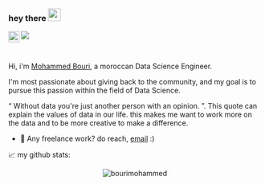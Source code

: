 ### hey there <img src="https://media.giphy.com/media/hvRJCLFzcasrR4ia7z/giphy.gif" width="25px">

<a href="https://www.linkedin.com/in/mohammed-bouri98/">
  <img align="left" alt="Abhishek's LinkedIN" width="22px" src="https://raw.githubusercontent.com/peterthehan/peterthehan/master/assets/linkedin.svg" />
</a>

![](https://visitor-badge.glitch.me/badge?page_id=bouri.mohammed)

<br />

Hi, i'm [Mohammed Bouri](https://bourimohammed.github.io/portfolio), a moroccan Data Science Engineer. 

I'm most passionate about giving back to the community, and my goal is to pursue this passion within the field of Data Science.

“ Without data you're just another person with an opinion. ”. This quote can explain the values of data in our life. this makes me want to work more on the data and to be more creative to make a difference.



  
- 💼 Any freelance work? do reach, [email](mailto:bourii.mohammed@gmail.com) :)




📈 my github stats:

<p align="center"> <img src="https://github-readme-stats.vercel.app/api?username=bourimohammed&show_icons=true&theme=gotham" alt="bourimohammed" />




